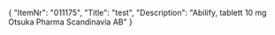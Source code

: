 {
  "ItemNr": "011175",
  "Title": "test",
  "Description": "Abilify, tablett 10 mg Otsuka Pharma Scandinavia AB"
}
